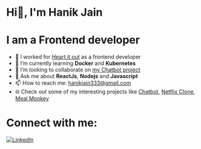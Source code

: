 # Hi👋, I'm Hanik Jain



# I am a Frontend developer 

- 🔭 I worked for [Heart it out](https://heartitout.in/) as a frontend developer 
- 🌱 I’m currently learning **Docker** and **Kubernetes**
- 👯 I’m looking to collaborate on [my Chatbot project](https://github.com/HanikJain/chatbot/)
- 💬 Ask me about **ReactJs**, **Nodejs** and **Javascript**
- 📫 How to reach me: hanikjain333@gmail.com 
- :globe_with_meridians: Check out some of my interesting projects like [Chatbot](https://github.com/HanikJain/chatbot/), [Netflix Clone](https://github.com/HanikJain/netflix-clone), [Meal Monkey](https://github.com/HanikJain/food-ordering-website)



# Connect with me:

[![LinkedIn](https://img.shields.io/badge/LinkedIn-0077B5?style=for-the-badge&logo=linkedin&logoColor=white)](https://www.linkedin.com/in/hanik-jain-19a211144/)

